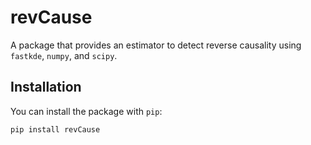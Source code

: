 # revCause

A package that provides an estimator to detect reverse causality using `fastkde`, `numpy`, and `scipy`.

## Installation

You can install the package with `pip`:

```bash
pip install revCause
